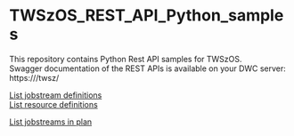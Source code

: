 # TWSzOS_REST_API_Python_samples
This repository contains Python Rest API samples for TWSzOS.  
Swagger documentation of the REST APIs is available on your DWC server: https://<dwc hostname>/twsz/

[List jobstream definitions](https://github.com/WAdev0/TWSzOS_REST_API_Python_samples/blob/master/python/list_jobstreams.py)  
[List resource definitions](https://github.com/WAdev0/TWSzOS_REST_API_Python_samples/blob/master/python/list_resources.py)  

[List jobstreams in plan](https://github.com/WAdev0/TWSzOS_REST_API_Python_samples/blob/master/python/list_jobstreams_inplan.py)  

